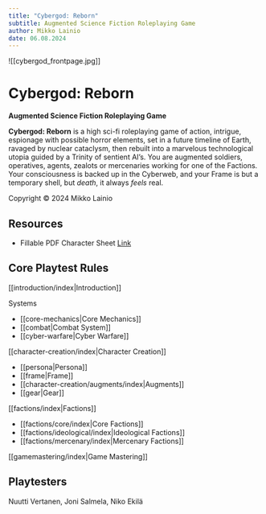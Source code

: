 ```yaml
---
title: "Cybergod: Reborn"
subtitle: Augmented Science Fiction Roleplaying Game
author: Mikko Lainio
date: 06.08.2024
---
```

![[cybergod_frontpage.jpg]]
# Cybergod: Reborn
**Augmented Science Fiction Roleplaying Game**

**Cybergod: Reborn** is a high sci-fi roleplaying game of action, intrigue, espionage with possible horror elements, set in a future timeline of Earth, ravaged by nuclear cataclysm, then rebuilt into a marvelous technological utopia guided by a Trinity of sentient AI’s. You are augmented soldiers, operatives, agents, zealots or mercenaries working for one of the Factions. Your consciousness is backed up in the Cyberweb, and your Frame is but a temporary shell, but *death*, it always *feels* real.

Copyright © 2024 Mikko Lainio

## Resources

- Fillable PDF Character Sheet [Link](https://mega.nz/file/8CInjCRY#nyrAXucZMZXXI7b4rdbJRgturSUOmvuCL2etndbj9zQ)

## Core Playtest Rules

[[introduction/index|Introduction]]

Systems

- [[core-mechanics|Core Mechanics]]
- [[combat|Combat System]]
- [[cyber-warfare|Cyber Warfare]]

[[character-creation/index|Character Creation]]

- [[persona|Persona]]
- [[frame|Frame]]
- [[character-creation/augments/index|Augments]]
- [[gear|Gear]]

[[factions/index|Factions]]

- [[factions/core/index|Core Factions]]
- [[factions/ideological/index|Ideological Factions]]
- [[factions/mercenary/index|Mercenary Factions]]

[[gamemastering/index|Game Mastering]]

## Playtesters

Nuutti Vertanen, Joni Salmela, Niko Ekilä

